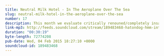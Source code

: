 ```yaml
---
title: Neutral Milk Hotel - In The Aeroplane Over The Sea
slug: neutral-milk-hotel-in-the-aeroplane-over-the-sea
number: 17
description: This month we evaluate critically renouned/completely insane indie-rock album &quot;In The Aeroplane Over The Sea&quot; by Neutral Milk Hotel. Synthetic Flying Machine? Dead Dog Sing? SEMEN STAINS THE MOUNTAIN TOPS?!?!
link-mp3: http://feeds.soundcloud.com/stream/189483468-hatondog-hmm-interesting-choice-ep17-neutral-milk-hotel-in-the-aeroplane-over-the-sea.mp3
duration: "00:30:19"
byte-length: 72774208
pub-date: Wed, 04 Feb 2015 18:27:10 +0000
soundcloud-id: 189483468
---
```


